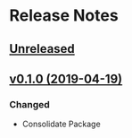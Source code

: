 # Release Notes

## [Unreleased](https://github.com/ixocreate/command-bus/compare/0.1.0...develop)

## [v0.1.0 (2019-04-19)](https://github.com/ixocreate/command-bus/compare/master...v0.1.0)

### Changed
- Consolidate Package
